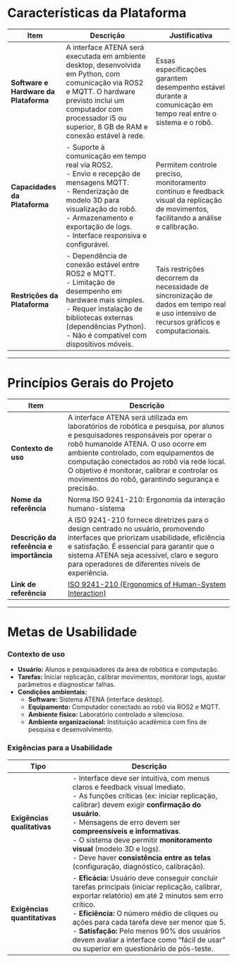 # Características da Plataforma

| **Item** | **Descrição** | **Justificativa** |
|-----------|----------------|-------------------|
| **Software e Hardware da Plataforma** | A interface ATENA será executada em ambiente desktop, desenvolvida em Python, com comunicação via ROS2 e MQTT. O hardware previsto inclui um computador com processador i5 ou superior, 8 GB de RAM e conexão estável à rede. | Essas especificações garantem desempenho estável durante a comunicação em tempo real entre o sistema e o robô. |
| **Capacidades da Plataforma** | - Suporte à comunicação em tempo real via ROS2.<br>- Envio e recepção de mensagens MQTT.<br>- Renderização de modelo 3D para visualização do robô.<br>- Armazenamento e exportação de logs.<br>- Interface responsiva e configurável. | Permitem controle preciso, monitoramento contínuo e feedback visual da replicação de movimentos, facilitando a análise e calibração. |
| **Restrições da Plataforma** | - Dependência de conexão estável entre ROS2 e MQTT.<br>- Limitação de desempenho em hardware mais simples.<br>- Requer instalação de bibliotecas externas (dependências Python).<br>- Não é compatível com dispositivos móveis. | Tais restrições decorrem da necessidade de sincronização de dados em tempo real e uso intensivo de recursos gráficos e computacionais. |

---

# Princípios Gerais do Projeto

| **Item** | **Descrição** |
|-----------|----------------|
| **Contexto de uso** | A interface ATENA será utilizada em laboratórios de robótica e pesquisa, por alunos e pesquisadores responsáveis por operar o robô humanoide ATENA. O uso ocorre em ambiente controlado, com equipamentos de computação conectados ao robô via rede local. O objetivo é monitorar, calibrar e controlar os movimentos do robô, garantindo segurança e precisão. |
| **Nome da referência** | Norma ISO 9241-210: Ergonomia da interação humano-sistema |
| **Descrição da referência e importância** | A ISO 9241-210 fornece diretrizes para o design centrado no usuário, promovendo interfaces que priorizam usabilidade, eficiência e satisfação. É essencial para garantir que o sistema ATENA seja acessível, claro e seguro para operadores de diferentes níveis de experiência. |
| **Link de referência** | [ISO 9241-210 (Ergonomics of Human-System Interaction)](https://www.iso.org/standard/77520.html) |

---

# Metas de Usabilidade

### Contexto de uso

- **Usuário:** Alunos e pesquisadores da área de robótica e computação.  
- **Tarefas:** Iniciar replicação, calibrar movimentos, monitorar logs, ajustar parâmetros e diagnosticar falhas.  
- **Condições ambientais:**  
  - **Software:** Sistema ATENA (interface desktop).  
  - **Equipamento:** Computador conectado ao robô via ROS2 e MQTT.  
  - **Ambiente físico:** Laboratório controlado e silencioso.  
  - **Ambiente organizacional:** Instituição acadêmica com fins de pesquisa e desenvolvimento.  

### Exigências para a Usabilidade

| **Tipo** | **Descrição** |
|-----------|----------------|
| **Exigências qualitativas** | - Interface deve ser intuitiva, com menus claros e feedback visual imediato.<br>- As funções críticas (ex: iniciar replicação, calibrar) devem exigir **confirmação do usuário**.<br>- Mensagens de erro devem ser **compreensíveis e informativas**.<br>- O sistema deve permitir **monitoramento visual** (modelo 3D e logs).<br>- Deve haver **consistência entre as telas** (configuração, diagnóstico, calibração). |
| **Exigências quantitativas** | - **Eficácia:** Usuário deve conseguir concluir tarefas principais (iniciar replicação, calibrar, exportar relatório) em até 2 minutos sem erro crítico.<br>- **Eficiência:** O número médio de cliques ou ações para cada tarefa deve ser menor que 5.<br>- **Satisfação:** Pelo menos 90% dos usuários devem avaliar a interface como “fácil de usar” ou superior em questionário de pós-teste. |





